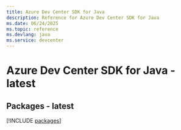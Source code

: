 ```yaml
---
title: Azure Dev Center SDK for Java
description: Reference for Azure Dev Center SDK for Java
ms.date: 06/24/2025
ms.topic: reference
ms.devlang: java
ms.service: devcenter
---
```

# Azure Dev Center SDK for Java - latest
## Packages - latest
[!INCLUDE [packages](dev-center-index.md)]